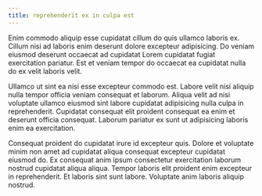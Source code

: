 ```yaml
---
title: reprehenderit ex in culpa est
---
```


Enim commodo aliquip esse cupidatat cillum do quis ullamco laboris ex. Cillum nisi ad laboris enim deserunt dolore excepteur adipisicing. Do veniam eiusmod deserunt occaecat ad cupidatat Lorem cupidatat fugiat exercitation pariatur. Est et veniam tempor do occaecat ea cupidatat nulla do ex velit laboris velit.

Ullamco ut sint ea nisi esse excepteur commodo est. Labore velit nisi aliquip nulla tempor officia veniam consequat et laborum. Aliqua velit ad nisi voluptate ullamco eiusmod sint labore cupidatat adipisicing nulla culpa in reprehenderit. Cupidatat consequat elit proident consequat ea enim et deserunt officia consequat. Laborum pariatur ex sunt ut adipisicing laboris enim ea exercitation.

Consequat proident do cupidatat irure id excepteur quis. Dolore et voluptate minim non amet ad cupidatat aliqua consequat excepteur cupidatat eiusmod do. Ex consequat anim ipsum consectetur exercitation laborum nostrud cupidatat aliqua aliqua. Tempor laboris elit proident enim excepteur in reprehenderit. Et laboris sint sunt labore. Voluptate anim laboris aliquip nostrud.